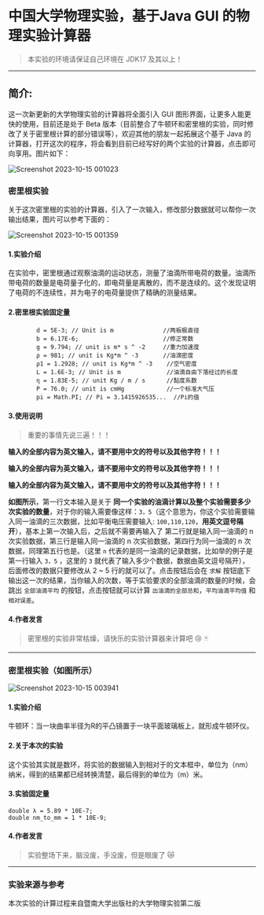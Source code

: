 # 中国大学物理实验，基于Java GUI 的物理实验计算器

> 本实验的环境请保证自己环境在 JDK17 及其以上！
----

## 简介:
这一次新更新的大学物理实验的计算器将全面引入 GUI 图形界面，让更多人能更快的使用，目前还是处于 Beta 版本（目前整合了牛顿环和密里根的实验，同时修改了关于密里根计算的部分错误等），欢迎其他的朋友一起拓展这个基于 Java 的计算器，打开这次的程序，将会看到目前已经写好的两个实验的计算器，点击即可向享用。图片如下：

![Screenshot 2023-10-15 001023](https://github.com/blueokanna/Uni-Physics/assets/56761243/fd0622d0-4c77-4d59-adff-7c6e9af8cd96)

### 密里根实验

关于这次密里根的实验的计算器，引入了一次输入，修改部分数据就可以帮你一次输出结果，图片可以参考下面的：

![Screenshot 2023-10-15 001359](https://github.com/blueokanna/Uni-Physics/assets/56761243/4e0c0b3e-b1e0-4105-933c-d44e21811dd1)


#### 1.实验介绍
在实验中，密里根通过观察油滴的运动状态，测量了油滴所带电荷的数量。油滴所带电荷的数量是电荷量子化的，即电荷量是离散的，而不是连续的。这个发现证明了电荷的不连续性，并为电子的电荷量提供了精确的测量结果。

#### 2.密里根实验固定量
```  
        d = 5E-3; // Unit is m              //两板极直径
        b = 6.17E-6;                        //修正常数
        g = 9.794; // unit is m* s ^ -2     //重力加速度
        ρ = 981; // unit is Kg*m ^ -3       //油滴密度
        ρ1 = 1.2928; // unit is Kg*m ^ -3    //空气密度
        L = 1.6E-3; // Unit is m             //油滴自由下落经过的长度
        η = 1.83E-5; // unit Kg / m / s      //黏度系数
        P = 76.0; // unit is cmHg            //一个标准大气压
        pi = Math.PI; // Pi = 3.1415926535...  //Pi的值
```

#### 3.使用说明

> 重要的事情先说三遍！！！

**输入的全部内容为英文输入，请不要用中文的符号以及其他字符！！！**

**输入的全部内容为英文输入，请不要用中文的符号以及其他字符！！！**

**输入的全部内容为英文输入，请不要用中文的符号以及其他字符！！！**

**如图所示**，第一行文本输入是关于 **同一个实验的油滴计算以及整个实验需要多少次实验的数量**，对于你的输入需要像这样：`3，5`（这个意思为，你这个实验需要输入同一油滴的三次数据，比如平衡电压需要输入: `100,110,120`，**用英文逗号隔开**），基本上第一次输入后，之后就不需要再输入了
第二行就是输入同一油滴的 n 次实验数据，第三行是输入同一油滴的 n 次实验数据，第四行为同一油滴的 n 次数据，同理第五行也是。（这里 `n` 代表的是同一油滴的记录数据，比如举的例子是第一行输入 `3，5` ，这里的 `3` 就代表了输入多少个数据，数据由英文逗号隔开），后面修改的数据只要修改从 2 ~ 5 行的就可以了。点击按钮后会在 `求解` 按钮底下输出这一次的结果，当你输入的次数，等于实验要求的全部油滴的数量的时候，会跳出 `全部油滴平均` 的按钮，点击按钮就可以计算 `出油滴的全部总和`，`平均油滴平均值` 和 `相对误差`。

#### 4.作者发言
> 密里根的实验非常枯燥，请快乐的实验计算器来计算吧 😢 🃏

----
### 密里根实验（如图所示）

![Screenshot 2023-10-15 003941](https://github.com/blueokanna/Uni-Physics/assets/56761243/78d6f705-36e1-4245-a896-48af9473da37)

#### 1.实验介绍
牛顿环：当一块曲率半径为R的平凸镜置于一块平面玻璃板上，就形成牛顿环仪。

#### 2.关于本次的实验
这个实验其实就是数环，将实验的数据输入到相对于的文本框中，单位为（nm）纳米，得到的结果都已经转换清楚，最后得到的单位为（m）米。

#### 3.实验固定量
```
double λ = 5.89 * 10E-7;
double nm_to_mm = 1 * 10E-9;
```

#### 4.作者发言
> 实验整场下来，脑没废，手没废，但是眼废了 😿
----

### 实验来源与参考
本次实验的计算过程来自暨南大学出版社的大学物理实验第二版
